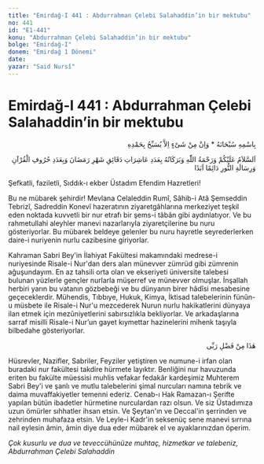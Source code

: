 ```yaml
---
title: "Emirdağ-I 441 : Abdurrahman Çelebi Salahaddin’in bir mektubu"
no: 441
id: "E1-441"
konu: "Abdurrahman Çelebi Salahaddin’in bir mektubu"
bolge: "Emirdağ-I"
donem: "Emirdağ 1 Dönemi"
date: 
yazar: "Said Nursî"
---
```


# Emirdağ-I 441 : Abdurrahman Çelebi Salahaddin’in bir mektubu

<p class="arabic" dir="rtl" title="Meal: “Subhân Allah’ın adıyla” * “Hiçbir şey yoktur ki O'nu hamd ile tesbih etmesin” [İsrâ 17:44]">بِاسْمِهِ سُبْحَانَهُ * وَاِنْ مِنْ شَىْءٍ اِلاَّ يُسَبِّحُ بِحَمْدِهِ</p>

<p class="arabic" dir="rtl" title="Meal: “Ramazan ayının dakikalarının âşireleri sayısınca ve Kur'an'ın ve Risale-i Nur'un harfleri adedince, daimî ve ebedî olarak Allah’ın selamı, rahmeti ve bereketleri üzerinize olsun.”">اَلسَّلاَمُ عَلَيْكُمْ وَرَحْمَةُ اللّٰهِ وَبَرَكَاتُهُ بِعَدَدِ عَاشِرَاتِ دَقَائِقِ شَهْرِ رَمَضَانَ وَبِعَدَدِ حُرُوفِ الْقُرْآنِ وَرِسَالَةِ النُّورِ دَائِمًا اَبَدًا</p>

Şefkatli, faziletli, Sıddık-ı ekber Üstadım Efendim Hazretleri!

Bu ne mübarek şehirdir! Mevlana Celaleddin Rumî, Sâhib-i Atâ Şemseddin Tebrizî, Sadreddin Konevî hazeratının ziyaretgâhlarına merkeziyet teşkil eden noktada kuvvetli bir nur etrafı bir şems-i tâbân gibi aydınlatıyor. Ve bu rahmetullahi aleyhler manevi nazarlarıyla ziyaretçilerine bu nuru gösteriyorlar. Bu mübarek beldeye gelenler bu nuru hayretle seyrederlerken daire-i nuriyenin nurlu cazibesine giriyorlar.

Kahraman Sabri Bey'in İlahiyat Fakültesi makamındaki medrese-i nuriyesinde Risale-i Nur'dan ders alan münevver zümrüd gibi zümrenin ağuşundayım. En az tahsili orta olan ve ekseriyeti üniversite talebesi bulunan yüzlerle gençler nurlarla müşerref ve münevver olmuşlar. İnşallah herbiri yarın bu vatanın gözbebeği ve bu dünyanın birer hâdîsi mesabesine geçeceklerdir. Mühendis, Tıbbıye, Hukuk, Kimya, İktisad talebelerinin fünûn-u müsbete ile Risale-i Nur'u mezcederek Nurun nurlu hakikatlerini dünyaya ilan etmek için mezûniyetlerini sabırsızlıkla bekliyorlar. Ve arkadaşlarına sarraf misilli Risale-i Nur’un gayet kıymettar hazinelerini mihenk taşıyla bilbedahe gösteriyorlar.

<p class="arabic" dir="rtl" title="Meal: “Bu Rabbimin bir fazlıdır.” [Neml Sûresi, 27:40]">هٰذَا مِنْ فَضْلِ رَبِّى</p>

Hüsrevler, Nazifler, Sabriler, Feyziler yetiştiren ve numune-i irfan olan buradaki nur fakültesi takdire hürmete layıktır. Benliğini nur havuzunda eriten bu fakülte müessisi muhlis vefakar fedakâr kardeşimiz Muhterem Sabri Bey'i ve şanlı ve mutlu talebelerini şimal nurcuları namına tebrik ve daima muvaffakiyetler temenni ederiz. Cenab-ı Hak Ramazan-ı Şerifte yapılan bütün ibadetler hürmetine nurculardan razı olsun. Ve siz Üstadımıza uzun ömürler sıhhatler ihsan etsin. Ve Şeytan'ın ve Deccal'in şerrinden ve zehrinden muhafaza etsin. Ve Leyle-i Kadr'in seksenüç sene manevi sırrına nail eylesin âmin, âmin diye dua eder mübarek el ve ayaklarınızdan öperim.

*Çok kusurlu ve dua ve teveccühünüze muhtaç, hizmetkar ve talebeniz,*
*Abdurrahman Çelebi Salahaddin*
